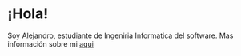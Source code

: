 # ¡Hola!
Soy Alejandro, estudiante de Ingeniria Informatica del software.
Mas información sobre mi [aqui](https://alejandroiglesiascalvo.github.io/)
